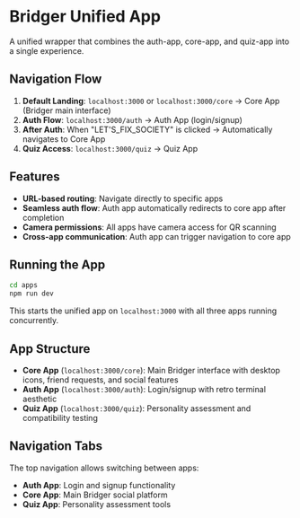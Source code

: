 # Bridger Unified App

A unified wrapper that combines the auth-app, core-app, and quiz-app into a single experience.

## Navigation Flow

1. **Default Landing**: `localhost:3000` or `localhost:3000/core` → Core App (Bridger main interface)
2. **Auth Flow**: `localhost:3000/auth` → Auth App (login/signup)
3. **After Auth**: When "LET'S_FIX_SOCIETY" is clicked → Automatically navigates to Core App
4. **Quiz Access**: `localhost:3000/quiz` → Quiz App

## Features

- **URL-based routing**: Navigate directly to specific apps
- **Seamless auth flow**: Auth app automatically redirects to core app after completion
- **Camera permissions**: All apps have camera access for QR scanning
- **Cross-app communication**: Auth app can trigger navigation to core app

## Running the App

```bash
cd apps
npm run dev
```

This starts the unified app on `localhost:3000` with all three apps running concurrently.

## App Structure

- **Core App** (`localhost:3000/core`): Main Bridger interface with desktop icons, friend requests, and social features
- **Auth App** (`localhost:3000/auth`): Login/signup with retro terminal aesthetic
- **Quiz App** (`localhost:3000/quiz`): Personality assessment and compatibility testing

## Navigation Tabs

The top navigation allows switching between apps:
- **Auth App**: Login and signup functionality
- **Core App**: Main Bridger social platform
- **Quiz App**: Personality assessment tools 
